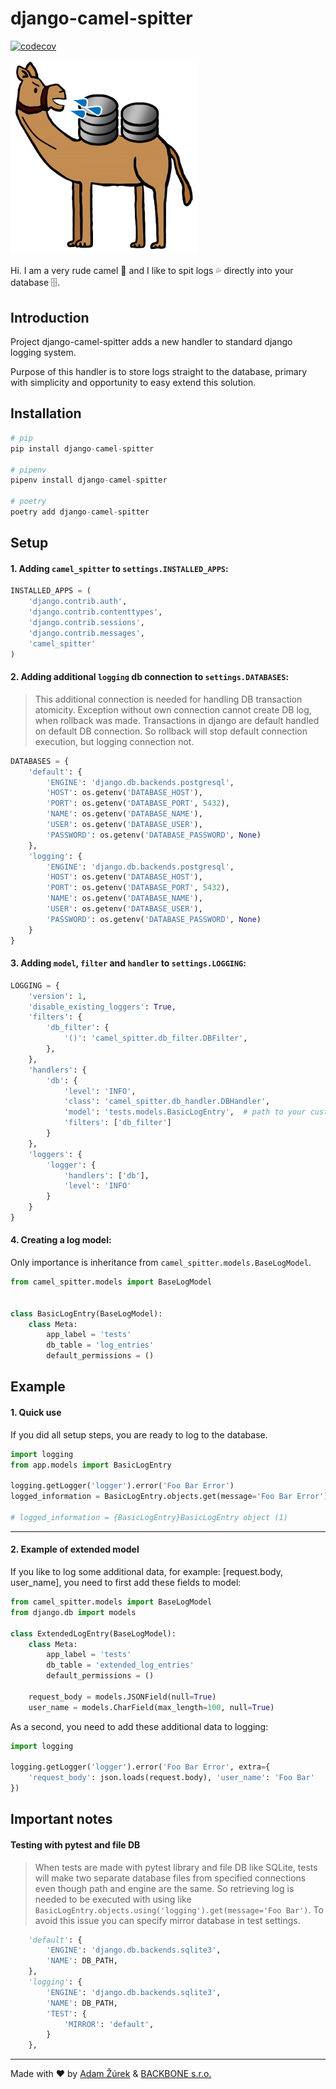 # django-camel-spitter

[![codecov](https://codecov.io/gh/zurek11/django-camel-spitter/branch/master/graph/badge.svg)](https://codecov.io/gh/zurek11/django-camel-spitter)

<img src="media/logo.png" width="300">

Hi. I am a very rude camel 🐫 and I like to spit logs 💦 directly into your database 🗄️.

## Introduction

Project django-camel-spitter adds a new handler to standard django logging system.

Purpose of this handler is to store logs straight to the database, primary with simplicity and opportunity to easy extend this solution.

## Installation

```python
# pip
pip install django-camel-spitter

# pipenv
pipenv install django-camel-spitter

# poetry
poetry add django-camel-spitter
```

## Setup

#### 1. Adding `camel_spitter` to `settings.INSTALLED_APPS`:

```python
INSTALLED_APPS = (
    'django.contrib.auth',
    'django.contrib.contenttypes',
    'django.contrib.sessions',
    'django.contrib.messages',
    'camel_spitter'
)
```

#### 2. Adding additional `logging` db connection to `settings.DATABASES`:

> This additional connection is needed for handling DB transaction atomicity.
> Exception without own connection cannot create DB log, when rollback was made.
> Transactions in django are default handled on default DB connection.
> So rollback will stop default connection execution, but logging connection not.

```python
DATABASES = {
    'default': {
        'ENGINE': 'django.db.backends.postgresql',
        'HOST': os.getenv('DATABASE_HOST'),
        'PORT': os.getenv('DATABASE_PORT', 5432),
        'NAME': os.getenv('DATABASE_NAME'),
        'USER': os.getenv('DATABASE_USER'),
        'PASSWORD': os.getenv('DATABASE_PASSWORD', None)
    },
    'logging': {
        'ENGINE': 'django.db.backends.postgresql',
        'HOST': os.getenv('DATABASE_HOST'),
        'PORT': os.getenv('DATABASE_PORT', 5432),
        'NAME': os.getenv('DATABASE_NAME'),
        'USER': os.getenv('DATABASE_USER'),
        'PASSWORD': os.getenv('DATABASE_PASSWORD', None)
    }
}
```

#### 3. Adding `model`, `filter` and `handler` to `settings.LOGGING`:

```python
LOGGING = {
    'version': 1,
    'disable_existing_loggers': True,
    'filters': {
        'db_filter': {
            '()': 'camel_spitter.db_filter.DBFilter',
        },
    },
    'handlers': {
        'db': {
            'level': 'INFO',
            'class': 'camel_spitter.db_handler.DBHandler',
            'model': 'tests.models.BasicLogEntry',  # path to your custom model
            'filters': ['db_filter']
        }
    },
    'loggers': {
        'logger': {
            'handlers': ['db'],
            'level': 'INFO'
        }
    }
}
```

#### 4. Creating a log model:

Only importance is inheritance from `camel_spitter.models.BaseLogModel`.

```python
from camel_spitter.models import BaseLogModel


class BasicLogEntry(BaseLogModel):
    class Meta:
        app_label = 'tests'
        db_table = 'log_entries'
        default_permissions = ()
```

## Example

#### 1. Quick use

If you did all setup steps, you are ready to log to the database.

```python
import logging
from app.models import BasicLogEntry

logging.getLogger('logger').error('Foo Bar Error')
logged_information = BasicLogEntry.objects.get(message='Foo Bar Error')

# logged_information = {BasicLogEntry}BasicLogEntry object (1)
```

---

#### 2. Example of extended model

If you like to log some additional data, for example: [request.body, user_name], you need to first add these fields to model:

```python
from camel_spitter.models import BaseLogModel
from django.db import models

class ExtendedLogEntry(BaseLogModel):
    class Meta:
        app_label = 'tests'
        db_table = 'extended_log_entries'
        default_permissions = ()

    request_body = models.JSONField(null=True)
    user_name = models.CharField(max_length=100, null=True)
```

As a second, you need to add these additional data to logging:

```python
import logging

logging.getLogger('logger').error('Foo Bar Error', extra={
    'request_body': json.loads(request.body), 'user_name': 'Foo Bar'
})
```

## Important notes

#### Testing with pytest and file DB

> When tests are made with pytest library and file DB like SQLite,
> tests will make two separate database files from specified connections even though path and engine are the same.
> So retrieving log is needed to be executed with using like `BasicLogEntry.objects.using('logging').get(message='Foo Bar')`.
> To avoid this issue you can specify mirror database in test settings.

```python
    'default': {
        'ENGINE': 'django.db.backends.sqlite3',
        'NAME': DB_PATH,
    },
    'logging': {
        'ENGINE': 'django.db.backends.sqlite3',
        'NAME': DB_PATH,
        'TEST': {
            'MIRROR': 'default',
        }
    },
```

---
Made with ❤ by [Adam Žúrek](https://zurek11.github.io/) & [BACKBONE s.r.o.](https://www.backbone.sk/en/)
